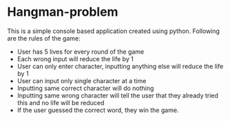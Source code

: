 # Hangman-problem
This is a simple console based application created using python.
Following are the rules of the game:
  - User has 5 lives for every round of the game
  - Each wrong input will reduce the life by 1
  - User can only enter character, inputting anything else will reduce the life by 1
  - User can input only single character at a time
  - Inputting same correct character will do nothing
  - Inputting same wrong character will tell the user that they already tried this and no life will be reduced
  - If the user guessed the correct word, they win the game.
